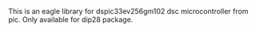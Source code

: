 This is an eagle library for dspic33ev256gm102 dsc microcontroller from pic. Only available for dip28 package.
